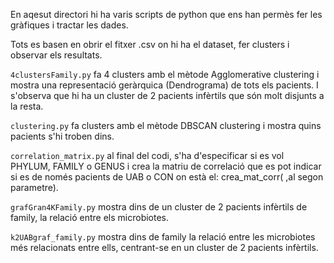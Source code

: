 En aqesut directori hi ha varis scripts de python que ens han permès fer les gràfiques i tractar les dades.

Tots es basen en obrir el fitxer .csv on hi ha el dataset, fer clusters i observar els resultats.

`4clustersFamily.py`  fa 4 clusters amb el mètode Agglomerative clustering i mostra una representació geràrquica (Dendrograma) de tots els pacients. I s'observa que hi ha un cluster de 2 pacients infèrtils que són molt disjunts a la resta.

`clustering.py` fa clusters amb el mètode DBSCAN clustering i mostra quins pacients s'hi troben dins.

`correlation_matrix.py` al final del codi, s'ha d'especificar si es vol PHYLUM, FAMILY o GENUS i crea la matriu de correlació que es pot indicar si es de només pacients de UAB o CON on està el: crea_mat_corr(   ,al segon parametre).

`grafGran4KFamily.py` mostra dins de un cluster de 2 pacients infèrtils de family, la relació entre els microbiotes.

`k2UABgraf_family.py` mostra dins de family la relació entre les microbiotes més relacionats entre ells, centrant-se en un cluster de 2 pacients infèrtils.
